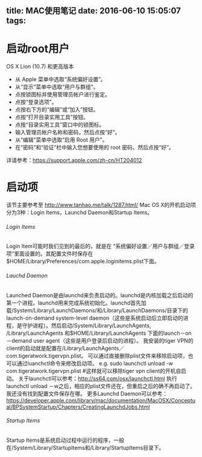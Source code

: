 title: MAC使用笔记
date: 2016-06-10 15:05:07
tags: 
---

# 启动root用户

OS X Lion (10.7) 和更高版本
* 从 Apple 菜单中选取“系统偏好设置”。
* 从“显示”菜单中选取“用户与群组”。
* 点按锁图标并使用管理员帐户进行鉴定。
* 点按“登录选项”。
* 点按右下方的“编辑”或“加入”按钮。
* 点按“打开目录实用工具”按钮。
* 点按“目录实用工具”窗口中的锁图标。
* 输入管理员帐户名称和密码，然后点按“好”。
* 从“编辑”菜单中选取“启用 Root 用户”。
* 在“密码”和“验证”栏中输入您想要使用的 root 密码，然后点按“好”。

详请参考：https://support.apple.com/zh-cn/HT204012

# 启动项

该节主要参考至 http://www.tanhao.me/talk/1287.html/
Mac OS X的开机启动项分为3种：Login Items，Launchd Daemon和Startup Items。
###### Login Items
Login Item可能时我们见到的最后的，就是在 “系统偏好设置／用户与群组／登录项”里面设置的。其配置文件时保存在 $HOME/Library/Preferences/com.apple.loginitems.plist下面。
###### Lauchd Daemon
Launched Daemon是由launchd来负责启动的。launchd是内核加载之后启动的第一个进程。launchd用来完成系统初始化。launchd首先加载/System/Library/LaunchDaemons/和/Library/LaunchDaemons/目录下的launch-on-demand system-level daemon（这些是系统启动后立即启动的进程，是守护进程）。然后启动/System/Library/LaunchAgents, /Library/LaunchAgents 和$HOME/Library/LaunchAgents 下面的launch－on－demand user agent（这些是用户登录后启动的进程）。
我安装的tiger VPN的client的启动就是配置在/Library/LaunchAgents／com.tigeratwork.tigervpn.plist。
可以通过直接删除plist文件来移除启动项，也可以通过luanchctl命令来修改启动项。
e.g. sudo launchctl unload -w com.tigeratwork.tigervpn.plist #这样就可以移除tiger vpn client的开机自启动。
关于launchctl可以参考：http://ss64.com/osx/launchctl.html
执行launchctl unload －w之后，相应的plist文件还在，但重启之后的确不再启动了。我还没有找到配置文件保存在哪。
更多Launchd Daemon可以参考：https://developer.apple.com/library/mac/documentation/MacOSX/Conceptual/BPSystemStartup/Chapters/CreatingLaunchdJobs.html
###### Startup Items
Startup Items是系统启动过程中运行的程序，一般在/System/Library/StartupItems和/Library/StartupItems目录下。



